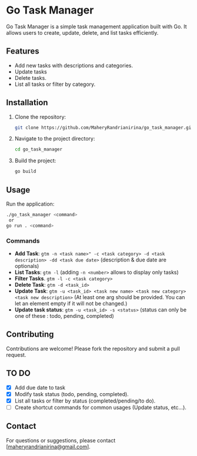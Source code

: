 # Go Task Manager

Go Task Manager is a simple task management application built with Go. It allows users to create, update, delete, and list tasks efficiently.

## Features

- Add new tasks with descriptions and categories.
- Update tasks
- Delete tasks.
- List all tasks or filter by category.

## Installation

1. Clone the repository:
   ```bash
   git clone https://github.com/MaheryRandrianirina/go_task_manager.git
   ```
2. Navigate to the project directory:
   ```bash
   cd go_task_manager
   ```
3. Build the project:
   ```bash
   go build
   ```

## Usage

Run the application:
```bash
./go_task_manager <command>
 or
go run . <command>
```

### Commands
- **Add Task**: `gtm -n <task name>" -c <task category> -d <task description> -dd <task due date>` (description & due date are  optionals)
- **List Tasks**: `gtm -l` (adding `-n <number>` allows to display only <number> tasks)
- **Filter Tasks**. `gtm -l -c <task category>`
- **Delete Task**: `gtm -d <task_id>`
- **Update Task**: `gtm -u <task_id> <task new name> <task new category> <task new description>` (At least one arg should be provided. You can let an element empty if it will not be changed.)
- **Update task status**: `gtm -u <task_id> -s <status>` (status can only be one of these : todo, pending, completed)

## Contributing

Contributions are welcome! Please fork the repository and submit a pull request.

## TO DO
- [x] Add due date to task
- [x] Modify task status (todo, pending, completed).
- [x] List all tasks or filter by status (completed/pending/to do).
- [ ] Create shortcut commands for common usages (Update status, etc...).
## Contact

For questions or suggestions, please contact [maheryrandrianirina@gmail.com].